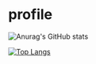 # profile

![Anurag's GitHub stats](https://github-readme-stats.vercel.app/api?username=Emelit0&theme=shadow_green&show_icons=true)

[![Top Langs](https://github-readme-stats.vercel.app/api/top-langs/?username=Emelit0&layout=pie)](https://github.com/Emelit0/github-readme-stats)
